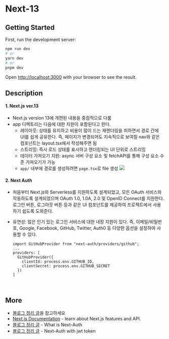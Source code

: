 # Next-13

## Getting Started

First, run the development server:

```bash
npm run dev
# or
yarn dev
# or
pnpm dev
```

Open [http://localhost:3000](http://localhost:3000) with your browser to see the result.

## Description

#### 1. Next.js ver.13

- Next.js version 13에 개편된 내용을 중점적으로 다룸
- app 디렉토리는 다음에 대한 지원이 포함된다고 한다.
  - 레이아웃: 상태를 유지하고 비용이 많이 드는 재렌더링을 피하면서 경로 간에 UI를 쉽게 공유한다. 즉, 페이지가 변경되어도 지속적으로 보여질 nav와 같은 컴포넌트는 layout.tsx에서 작성해주면 됨
  - 스트리밍: 즉시 로드 상태를 표시하고 렌더링되는 UI 단위로 스트리밍
  - 데이터 가져오기 지원: async 서버 구성 요소 및 fetchAPI를 통해 구성 요소 수준 가져오기가 가능
  - `app/` 내부에 경로를 생성하려면 `page.tsx`로 file 생성
    <img src="https://github.com/zhwltlr/zhwltlr-study/assets/100506719/b571e739-6cc7-475b-8365-310a76a62423" />

#### 2. Next Auth

- 처음부터 Next.js와 Serverless를 지원하도록 설계되었고, 모든 OAuth 서비스와 작동하도록 설계되었으며 OAuth 1.0, 1.0A, 2.0 및 OpenID Connect를 지원한다. 로그인 버튼, 로그아웃 버튼 등과 같은 UI 컴포넌트를 제공하여 프로젝트에서 사용하기 쉽도록 도와준다.
- 유연성: 많은 인기 있는 로그인 서비스에 대한 내장 지원이 있다. 즉, 이메일/비밀번호, Google, Facebook, GitHub, Twitter, Auth0 등 다양한 옵션을 설정하여 사용할 수 있다.

  ```
  import GitHubProvider from "next-auth/providers/github";
  ...
  providers: [
    GitHubProvider({
      clientId: process.env.GITHUB_ID,
      clientSecret: process.env.GITHUB_SECRET
    })
  ]
  ```

<br />

## More

- [블로그 정리 글](https://blog.naver.com/zhwltlr/223114102591)을 참고하세요
- [Next.js Documentation](https://nextjs.org/docs) - learn about Next.js features and API.
- [블로그 정리 글](https://blog.naver.com/zhwltlr/223231504372) - What is Next-Auth
- [블로그 정리 글](https://blog.naver.com/zhwltlr/223236593765) - Next-Auth with jwt token
